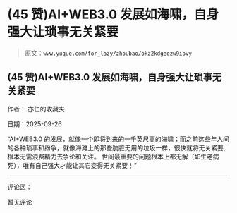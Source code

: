 # (45 赞)AI+WEB3.0 发展如海啸，自身强大让琐事无关紧要

> 原文：[`www.yuque.com/for_lazy/zhoubao/okz2kdgeqzw9ipvy`](https://www.yuque.com/for_lazy/zhoubao/okz2kdgeqzw9ipvy)

## (45 赞)AI+WEB3.0 发展如海啸，自身强大让琐事无关紧要

作者： 亦仁的收藏夹

日期：2025-09-26

“AI+WEB3.0 的发展，就像一个即将到来的一千英尺高的海啸；而之前这些年人间的各种琐事和纷争，就像海滩上的那些肮脏无用的垃圾一样，很快就将无关紧要,
根本无需浪费精力去争论和关注。 世间最重要的问题根本上都无解（如生老病死），唯有自己强大才能让其它变得无关紧要！”

* * *

评论区：

暂无评论
